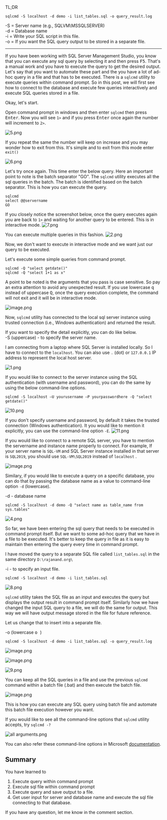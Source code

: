TL;DR

```
sqlcmd -S localhost -d demo -i list_tables.sql -o query_result.log
```
-S = Server name (e.g., SQLVM\MSSQLSERVER)  
-d = Database name  
-i = Write your SQL script in this file.  
-o = If you want the SQL query output to be stored in a separate file.  

---

If you have been working with SQL Server Management Studio, you know that you can execute any sql query by selecting it and then press <kbd>F5</kbd>. That's a manual work and you have to execute the query to get the desired output. Let's say that you want to automate these part and the you have a lot of ad-hoc query in a file and that has to be executed. There is a `sqlcmd` utility to execute queries within command prompt. So in this post, we will first see how to connect to the database and execute few queries interactively and execute SQL queries stored in a file. 

Okay, let's start.

Open command prompt in windows and then enter `sqlcmd` then press <kbd>Enter</kbd>.
Now you will see `1>` and if you press <kbd>Enter</kbd> once again the number will increment to `2>`. 


![5.png](https://cdn.hashnode.com/res/hashnode/image/upload/v1643567992456/AWdQFLXUy.png)

If you repeat the same the number will keep on increase and you may wonder how to exit from this. It's simple and to exit from this mode enter `exit()`

![6.png](https://cdn.hashnode.com/res/hashnode/image/upload/v1643568253805/3f3iDLSR1.png)

Let's try once again.
This time enter the below query. Here an important point to note is the batch separator "GO". The `sqlcmd` utility executes all the sql queries in the batch. The batch is identified based on the batch separator. This is how you can execute the query. 

```
sqlcmd
select @@servername
GO
```
If you closely notice the screenshot below, once the query executes again you are back to `1>` and waiting for another query to be entered. This is in interactive mode. 
![7.png](https://cdn.hashnode.com/res/hashnode/image/upload/v1643568690357/Ibs-qg2eh.png)

You can execute multiple queries in this fashion. 
![2.png](https://cdn.hashnode.com/res/hashnode/image/upload/v1643568748030/irstxJfB2.png)

Now, we don't want to execute in interactive mode and we want just our query to be executed. 

Let's execute some simple queries from command prompt. 

```
sqlcmd -Q "select getdate()"
sqlcmd -Q "select 1+1 as x" 
```

A point to be noted is the arguments that you pass is case sensitive. So pay an extra attention to avoid any unexpected result. If you use lowercase <kbd>q</kbd> instead of uppercase <kbd>Q</kbd>, once the query execution complete, the command will not exit and it will be in interactive mode. 

![image.png](https://cdn.hashnode.com/res/hashnode/image/upload/v1643021713548/_o4KG2dqm.png)
 

Now, `sqlcmd` utility has connected to the local sql server instance using trusted connection (i.e., Windows authentication) and returned the result. 

If you want to specify the detail explicitly, you can do like below.  
-S (uppercase) - to specify the server name. 

I am connecting from a laptop where SQL Server is installed locally. So I have to connect to the `localhost`. You can also use `.` (dot) or `127.0.0.1` IP address to represent the local host server.

![1.png](https://cdn.hashnode.com/res/hashnode/image/upload/v1643569106463/k8HZ19TbH.png)

If you would like to connect to the server instance using the SQL authentication (with username and password), you can do the same by using the below command-line options.
```
sqlcmd -S localhost –U yourusername –P yourpasswordhere -Q "select getdate()"
```
![10.png](https://cdn.hashnode.com/res/hashnode/image/upload/v1643570775490/THln9kVi9.png)


If you don't specify username and password, by default it takes the trusted connection (Windows authentication). It you would like to mention it explicitly, you can use the command-line option `-E`. 
![11.png](https://cdn.hashnode.com/res/hashnode/image/upload/v1643571280447/gFqkc3a6C.png)

If you would like to connect to a remote SQL server, you have to mention the servername and instance name properly to connect. For example, If your server name is `SQL-VM` and SQL Server instance installed in that server is `SQL2019`, you should use `SQL-VM\SQL2019` instead of `localhost` .

![image.png](https://cdn.hashnode.com/res/hashnode/image/upload/v1643022264256/ynGxtTWxH.png)

Similary, if you would like to execute a query on a specific database, you can do that by passing the database name as a value  to command-line option  `-d` (lowercase).

-d - database name
```
sqlcmd -S localhost -d demo -Q "select name as table_name from sys.tables" 
```
![4.png](https://cdn.hashnode.com/res/hashnode/image/upload/v1643569284137/hVXwPXEZK.png)

So far, we have been entering the sql query that needs to be executed in command prompt itself. But we want to some ad-hoc query that we have in a file to be executed. It's better to keep the query in file as it is easy to maintain then entering the query every time in command prompt. 

I have moved the query to a separate SQL file called `list_tables.sql` in the same directory `D:\rajanand.org\`

-i - to specify an input file. 

```
sqlcmd -S localhost -d demo -i list_tables.sql 
```

![8.png](https://cdn.hashnode.com/res/hashnode/image/upload/v1643569709391/6z2LOuXNc.png)

`sqlcmd` utility takes the SQL file as an input and executes the query but displays the output result in command prompt itself. Similarly how we have changed the input SQL query to a file, we will do the same for output. This way we will have output message stored in the file for future reference.

Let us change that to insert into a separate file.

-o (lowercase <kbd> o </kbd>)
```
sqlcmd -S localhost -d demo -i list_tables.sql -o query_result.log
```
![image.png](https://cdn.hashnode.com/res/hashnode/image/upload/v1643026582326/pJcqRPsvu.png)

![image.png](https://cdn.hashnode.com/res/hashnode/image/upload/v1643026582326/pJcqRPsvu.png)


![9.png](https://cdn.hashnode.com/res/hashnode/image/upload/v1643569901302/WBNJMoa0C.png)

You can keep all the SQL queries in a file and use the previous `sqlcmd` command within a batch file (.bat) and then execute the batch file. 

![image.png](https://cdn.hashnode.com/res/hashnode/image/upload/v1643571994281/R_vzo18dK.png)

This is how you can execute any SQL query using batch file and automate this batch file execution however you want. 

If you would like to see all the command-line options that `sqlcmd` utility accepts, try `sqlcmd -?`

![all arguments.png](https://cdn.hashnode.com/res/hashnode/image/upload/v1643570019589/jkCLeXb4a.png)

You can also refer these command-line options in Microsoft [documentation](https://docs.microsoft.com/en-us/sql/tools/sqlcmd-utility?view=sql-server-ver15#syntax).

## Summary

You have learned to 

 1. Execute query within command prompt
 2. Execute sql file within command prompt
 3. Execute query and save output to a file.
 4. Get user input for server and database name and execute the sql file connecting to that database.

If you have any question, let me know in the comment section. 
